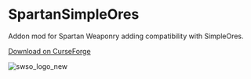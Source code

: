 # SpartanSimpleOres
Addon mod for Spartan Weaponry adding compatibility with SimpleOres.

[Download on CurseForge](https://www.curseforge.com/minecraft/mc-mods/spartan-weaponry-simpleores)

![swso_logo_new](https://user-images.githubusercontent.com/31541291/193208677-36e634f8-4e5e-401a-9582-25483a7d0339.png)
